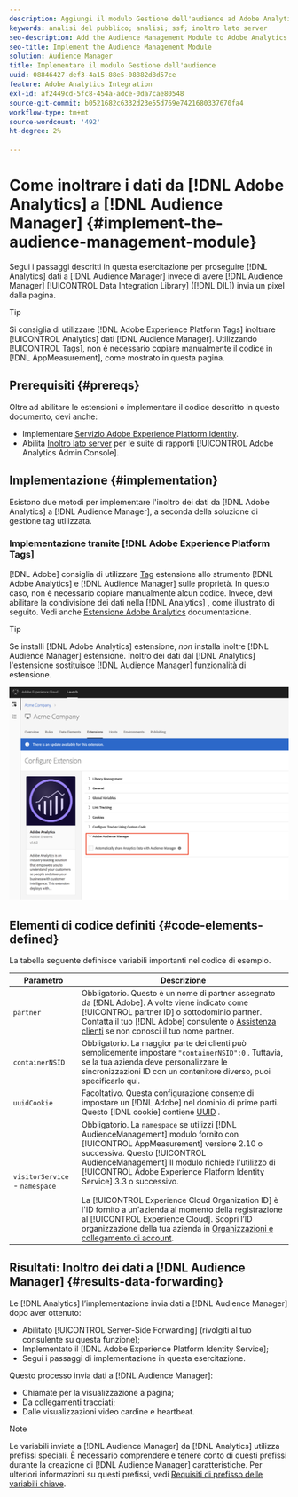 ```yaml
---
description: Aggiungi il modulo Gestione dell'audience ad Adobe Analytics AppMeasurement per inoltrare i dati di Analytics ad Audience Manager invece di far sì che il codice di Data Integration Library dell'Audience Manager (DIL) invii un pixel dalla pagina.
keywords: analisi del pubblico; analisi; ssf; inoltro lato server
seo-description: Add the Audience Management Module to Adobe Analytics AppMeasurement to forward Analytics data to Audience Manager instead of having the Audience Manager Data Integration Library (DIL) code send a pixel from the page.
seo-title: Implement the Audience Management Module
solution: Audience Manager
title: Implementare il modulo Gestione dell'audience
uuid: 08846427-def3-4a15-88e5-08882d8d57ce
feature: Adobe Analytics Integration
exl-id: af2449cd-5fc8-454a-adce-0da7cae80548
source-git-commit: b0521682c6332d23e55d769e7421680337670fa4
workflow-type: tm+mt
source-wordcount: '492'
ht-degree: 2%

---
```


# Come inoltrare i dati da [!DNL Adobe Analytics] a [!DNL Audience Manager] {#implement-the-audience-management-module}

Segui i passaggi descritti in questa esercitazione per proseguire [!DNL Analytics] dati a [!DNL Audience Manager] invece di avere [!DNL Audience Manager] [!UICONTROL Data Integration Library] ([!DNL DIL]) invia un pixel dalla pagina.

>[!TIP]
>
>Si consiglia di utilizzare [!DNL Adobe Experience Platform Tags] inoltrare [!UICONTROL Analytics] dati [!DNL Audience Manager]. Utilizzando [!UICONTROL Tags], non è necessario copiare manualmente il codice in [!DNL AppMeasurement], come mostrato in questa pagina.

## Prerequisiti {#prereqs}

Oltre ad abilitare le estensioni o implementare il codice descritto in questo documento, devi anche:

* Implementare [Servizio Adobe Experience Platform Identity](https://experienceleague.adobe.com/docs/id-service/using/home.html).
* Abilita [Inoltro lato server](https://experienceleague.adobe.com/docs/analytics/admin/admin-tools/server-side-forwarding/ssf.html) per le suite di rapporti [!UICONTROL Adobe Analytics Admin Console].

## Implementazione {#implementation}

Esistono due metodi per implementare l&#39;inoltro dei dati da [!DNL Adobe Analytics] a [!DNL Audience Manager], a seconda della soluzione di gestione tag utilizzata.

### Implementazione tramite [!DNL Adobe Experience Platform Tags]

[!DNL Adobe] consiglia di utilizzare [Tag](https://experienceleague.adobe.com/docs/experience-platform/tags/home.html?lang=en) estensione allo strumento [!DNL Adobe Analytics] e [!DNL Audience Manager] sulle proprietà. In questo caso, non è necessario copiare manualmente alcun codice. Invece, devi abilitare la condivisione dei dati nella [!DNL Analytics] , come illustrato di seguito. Vedi anche [Estensione Adobe Analytics](https://experienceleague.adobe.com/docs/experience-platform/tags/extensions/adobe/analytics/overview.html#adobe-audience-manager) documentazione.

>[!TIP]
>
>Se installi [!DNL Adobe Analytics] estensione, *non* installa inoltre [!DNL Audience Manager] estensione. Inoltro dei dati dal [!DNL Analytics] l&#39;estensione sostituisce [!DNL Audience Manager] funzionalità di estensione.

![Come abilitare la condivisione di dati dall’estensione Adobe Analytics all’Audience Manager](/help/using/integration/assets/analytics-to-aam.png)

## Elementi di codice definiti {#code-elements-defined}

La tabella seguente definisce variabili importanti nel codice di esempio.

| Parametro | Descrizione |
|--- |--- |
| `partner` | Obbligatorio. Questo è un nome di partner assegnato da [!DNL Adobe]. A volte viene indicato come [!UICONTROL partner ID] o sottodominio partner.  Contatta il tuo [!DNL Adobe] consulente o [Assistenza clienti](https://helpx.adobe.com/it/marketing-cloud/contact-support.html) se non conosci il tuo nome partner. |
| `containerNSID` | Obbligatorio. La maggior parte dei clienti può semplicemente impostare  `"containerNSID":0` . Tuttavia, se la tua azienda deve personalizzare le sincronizzazioni ID con un contenitore diverso, puoi specificarlo qui. |
| `uuidCookie` | Facoltativo. Questa configurazione consente di impostare un [!DNL Adobe] nel dominio di prime parti. Questo [!DNL cookie] contiene [UUID](../../reference/ids-in-aam.md) . |
| `visitorService` - `namespace` | Obbligatorio. La `namespace` se utilizzi [!DNL AudienceManagement] modulo fornito con [!UICONTROL AppMeasurement] versione 2.10 o successiva. Questo [!UICONTROL AudienceManagement] Il modulo richiede l&#39;utilizzo di [!UICONTROL Adobe Experience Platform Identity Service] 3.3 o successivo. <br><br>La [!UICONTROL Experience Cloud Organization ID] è l&#39;ID fornito a un&#39;azienda al momento della registrazione al [!UICONTROL Experience Cloud]. Scopri l’ID organizzazione della tua azienda in [Organizzazioni e collegamento di account](https://experienceleague.adobe.com/docs/core-services/interface/manage-users-and-products/organizations.html). |

## Risultati: Inoltro dei dati a [!DNL Audience Manager] {#results-data-forwarding}

Le [!DNL Analytics] l’implementazione invia dati a [!DNL Audience Manager] dopo aver ottenuto:

* Abilitato [!UICONTROL Server-Side Forwarding] (rivolgiti al tuo consulente su questa funzione);
* Implementato il [!DNL Adobe Experience Platform Identity Service];
* Segui i passaggi di implementazione in questa esercitazione.

Questo processo invia dati a [!DNL Audience Manager]:

* Chiamate per la visualizzazione a pagina;
* Da collegamenti tracciati;
* Dalle visualizzazioni video cardine e heartbeat.

>[!NOTE]
>
>Le variabili inviate a [!DNL Audience Manager] da [!DNL Analytics] utilizza prefissi speciali. È necessario comprendere e tenere conto di questi prefissi durante la creazione di [!DNL Audience Manager] caratteristiche. Per ulteriori informazioni su questi prefissi, vedi [Requisiti di prefisso delle variabili chiave](../../features/traits/trait-variable-prefixes.md).
